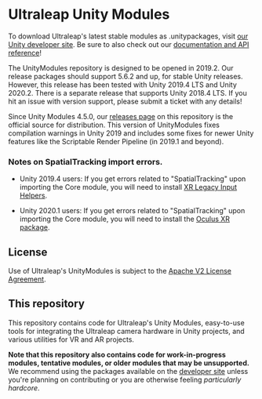 # Ultraleap Unity Modules

To download Ultraleap's latest stable modules as .unitypackages, visit [our Unity developer site][devsite]. Be sure to also check out our [documentation and API reference][um-docs]!

The UnityModules repository is designed to be opened in 2019.2. Our release packages should support 5.6.2 and up, for stable Unity releases. However, this release has been tested with Unity 2019.4 LTS and Unity 2020.2. There is a separate release that supports Unity 2018.4 LTS. If you hit an issue with version support, please submit a ticket with any details!

Since Unity Modules 4.5.0, our [releases page][releases] on this repository is the official source for distribution. This version of UnityModules fixes compilation warnings in Unity 2019 and includes some fixes for newer Unity features like the Scriptable Render Pipeline (in 2019.1 and beyond).

### Notes on SpatialTracking import errors.

* Unity 2019.4 users: If you get errors related to "SpatialTracking" upon importing the Core module, you will need to install [XR Legacy Input Helpers](http://docs.unity3d.com/Packages/com.unity.xr.legacyinputhelpers@2.1/manual/index.html).

* Unity 2020.1 users: If you get errors related to "SpatialTracking" upon importing the Core module, you will need to install the [Oculus XR package](http://docs.unity3d.com/Packages/com.unity.xr.oculus@1.4/manual/index.html).

## License

Use of Ultraleap's UnityModules is subject to the [Apache V2 License Agreement][apache].

## This repository

This repository contains code for Ultraleap's Unity Modules, easy-to-use tools for integrating the Ultraleap camera hardware in Unity projects, and various utilities for VR and AR projects.

**Note that this repository also contains code for work-in-progress modules, tentative modules, or older modules that may be unsupported.** We recommend using the packages available on the [developer site][devsite] unless you're planning on contributing or you are otherwise feeling *particularly hardcore*.

[um-docs]: https://leapmotion.github.io/UnityModules/
[devsite]: https://developer.leapmotion.com/unity/ "Ultraleap for Developers site"
[wiki]: https://github.com/leapmotion/UnityModules/wiki "Ultraleap / Leap Motion Unity Modules Wiki"
[apache]: http://www.apache.org/licenses/LICENSE-2.0 "Apache V2 License"
[releases]: https://github.com/leapmotion/UnityModules/releases
